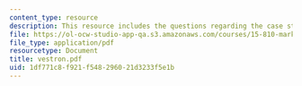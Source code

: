 ```yaml
---
content_type: resource
description: This resource includes the questions regarding the case study of Vestron.
file: https://ol-ocw-studio-app-qa.s3.amazonaws.com/courses/15-810-marketing-management-fall-2004/1df771c8f921f548296021d3233f5e1b_vestron.pdf
file_type: application/pdf
resourcetype: Document
title: vestron.pdf
uid: 1df771c8-f921-f548-2960-21d3233f5e1b
---
```

